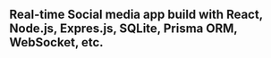 ## Real-time Social media app build with React, Node.js, Expres.js, SQLite, Prisma ORM, WebSocket, etc.
